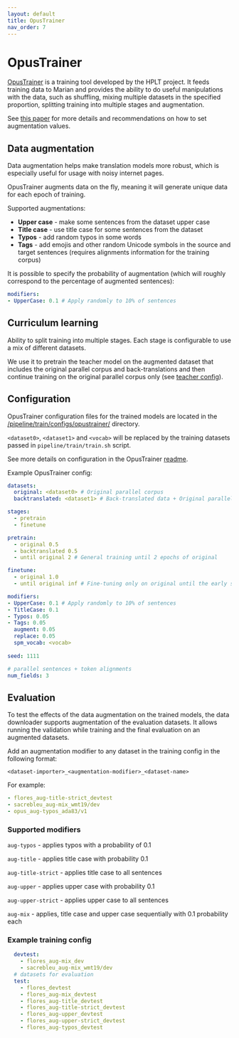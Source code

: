 ```yaml
---
layout: default
title: OpusTrainer
nav_order: 7
---
```


# OpusTrainer


[OpusTrainer](https://github.com/hplt-project/OpusTrainer) is a training tool developed by the HPLT project. 
It feeds training data to Marian and provides the ability to do useful manipulations with the data, 
such as shuffling, mixing multiple datasets in the specified proportion, splitting training into multiple stages and augmentation.

See [this paper](https://arxiv.org/pdf/2311.14838.pdf) for more details and recommendations on how to set augmentation values.

## Data augmentation

Data augmentation helps make translation models more robust, which is especially useful for usage with noisy internet pages.

OpusTrainer augments data on the fly, meaning it will generate unique data for each epoch of training.

Supported augmentations:
- **Upper case** - make some sentences from the dataset upper case
- **Title case** - use title case for some sentences from the dataset
- **Typos** - add random typos in some words
- **Tags** - add emojis and other random Unicode symbols in the source and target sentences 
  (requires alignments information for the training corpus)

It is possible to specify the probability of augmentation 
(which will roughly correspond to the percentage of augmented sentences):
```yaml
modifiers:
- UpperCase: 0.1 # Apply randomly to 10% of sentences
```

## Curriculum learning

Ability to split training into multiple stages. Each stage is configurable to use a mix of different datasets.

We use it to pretrain the teacher model on the augmented dataset that includes the original parallel corpus and 
back-translations and then continue training on the original parallel corpus only
(see [teacher config](https://github.com/mozilla/firefox-translations-training/tree/main/pipeline/train/configs/opustrainer/teacher.yml)).

## Configuration

OpusTrainer configuration files for the trained models are located in 
the [/pipeline/train/configs/opustrainer/](https://github.com/mozilla/firefox-translations-training/tree/main/pipeline/train/configs/opustrainer/) directory.

`<dataset0>`, `<dataset1>` and `<vocab>` will be replaced by the training datasets passed in `pipeline/train/train.sh` script.

See more details on configuration in the OpusTrainer [readme](https://github.com/hplt-project/OpusTrainer).

Example OpusTrainer config:
```yaml
datasets:
  original: <dataset0> # Original parallel corpus
  backtranslated: <dataset1> # Back-translated data + Original parallel corpus

stages:
  - pretrain
  - finetune

pretrain:
  - original 0.5
  - backtranslated 0.5
  - until original 2 # General training until 2 epochs of original

finetune:
  - original 1.0
  - until original inf # Fine-tuning only on original until the early stopping

modifiers:
- UpperCase: 0.1 # Apply randomly to 10% of sentences
- TitleCase: 0.1
- Typos: 0.05
- Tags: 0.05
  augment: 0.05
  replace: 0.05
  spm_vocab: <vocab>
  
seed: 1111

# parallel sentences + token alignments
num_fields: 3
```


## Evaluation

To test the effects of the data augmentation on the trained models, the data downloader supports augmentation of the evaluation datasets.
It allows running the validation while training and the final evaluation on an augmented datasets.

Add an augmentation modifier to any dataset in the training config in the following format:

`<dataset-importer>_<augmentation-modifier>_<dataset-name>`

For example:

```yaml
- flores_aug-title-strict_devtest
- sacrebleu_aug-mix_wmt19/dev
- opus_aug-typos_ada83/v1
```


### Supported modifiers

`aug-typos` - applies typos with a probability of 0.1

`aug-title` - applies title case with probability 0.1

`aug-title-strict` - applies title case to all sentences

`aug-upper` -  applies upper case with probability 0.1

`aug-upper-strict` - applies upper case to all sentences

`aug-mix` - applies, title case and upper case sequentially with 0.1 probability each

### Example training config
```yaml
  devtest:
    - flores_aug-mix_dev
    - sacrebleu_aug-mix_wmt19/dev
  # datasets for evaluation
  test:
    - flores_devtest
    - flores_aug-mix_devtest
    - flores_aug-title_devtest
    - flores_aug-title-strict_devtest
    - flores_aug-upper_devtest
    - flores_aug-upper-strict_devtest
    - flores_aug-typos_devtest
```

